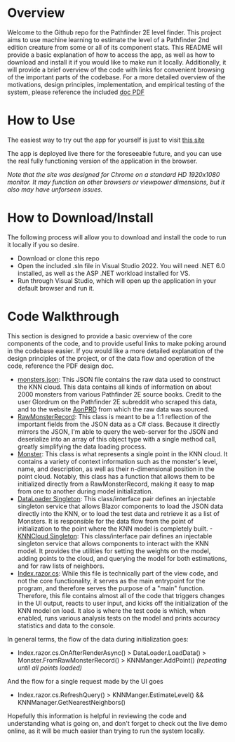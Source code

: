 # Overview

Welcome to the Github repo for the Pathfinder 2E level finder.
This project aims to use machine learning to estimate the level of a Pathfinder 2nd edition creature from some or all of its component stats.
This README will provide a basic explanation of how to access the app, as well as how to download and install it if you would like to make run it locally.
Additionally, it will provide a brief overview of the code with links for convenient browsing of the important parts of the codebase.
For a more detailed overview of the motivations, design principles, implementation, and empirical testing of the system, please reference the included [doc PDF](/P2ELevelFinderDoc.pdf)

# How to Use

The easiest way to try out the app for yourself is just to visit [this site](https://whatsmylevelp2e.netlify.app)

The app is deployed live there for the foreseeable future, and you can use the real fully functioning version of the application in the browser.

_Note that the site was designed for Chrome on a standard HD 1920x1080 monitor. It may function on other browsers or viewpower dimensions, but it also may have unforseen issues._

# How to Download/Install

The following process will allow you to download and install the code to run it locally if you so desire.

- Download or clone this repo
- Open the included .sln file in Visual Studio 2022. You will need .NET 6.0 installed, as well as the ASP .NET workload installed for VS.
- Run through Visual Studio, which will open up the application in your default browser and run it.

# Code Walkthrough

This section is designed to provide a basic overview of the core components of the code, and to provide useful links to make poking around in the codebase easier. If you would like a more detailed explanation of the design principles of the project, or of the data flow and operation of the code, reference the PDF design doc.

- [monsters.json](/HomebrewHelper/wwwroot/data/monsters.json): This JSON file contains the raw data used to construct the KNN cloud. This data contains all kinds of information on about 2000 monsters from various Pathfinder 2E source books. Credit to the user Glordrum on the Pathfinder 2E subreddit who scraped this data, and to the website [AonPRD](https://www.aonprd.com) from which the raw data was sourced.
- [RawMonsterRecord](/HomebrewHelper/Source/RawMonsterRecord.cs): This class is meant to be a 1:1 reflection of the important fields from the JSON data as a C# class. Because it directly mirrors the JSON, I'm able to query the web-server for the JSON and deserialize into an array of this object type with a single method call, greatly simplifying the data loading process.
- [Monster](/HomebrewHelper/Source/Monster.cs): This class is what represents a single point in the KNN cloud. It contains a variety of context information such as the monster's level, name, and description, as well as their n-dimensional position in the point cloud. Notably, this class has a function that allows them to be initialized directly from a RawMonsterRecord, making it easy to map from one to another during model initialization.
- [DataLoader Singleton](/HomebrewHelper/Source/DataLoaderSingleton/): This class/interface pair defines an injectable singleton service that allows Blazor components to load the JSON data directly into the KNN, or to load the test data and retrieve it as a list of Monsters. It is responsible for the data flow from the point of initialization to the point where the KNN model is completely built.
-[KNNCloud Singleton](/HomebrewHelper/Source/KNNCloudSingleton/): This class/interface pair defines an injectable singleton service that allows components to interact with the KNN model. It provides the utilities for setting the weights on the model, adding points to the cloud, and querying the model for both estimations, and for raw lists of neighbors.
- [Index.razor.cs](/HomebrewHelper/Pages/Index.razor.cs): While this file is technically part of the view code, and not the core functionality, it serves as the main entrypoint for the program, and therefore serves the purpose of a "main" function. Therefore, this file contains almost all of the code that triggers changes in the UI output, reacts to user input, and kicks off the initialization of the KNN model on load. It also is where the test code is which, when enabled, runs various analysis tests on the model and prints accuracy statistics and data to the console.

In general terms, the flow of the data during initialization goes:

- Index.razor.cs.OnAfterRenderAsync() > DataLoader.LoadData() > Monster.FromRawMonsterRecord() > KNNManger.AddPoint() _(repeating until all points loaded)_

And the flow for a single request made by the UI goes

- Index.razor.cs.RefreshQuery() > KNNManger.EstimateLevel() && KNNManager.GetNearestNeighbors()

Hopefully this information is helpful in reviewing the code and understanding what is going on, and don't forget to check out the live demo online, as it will be much easier than trying to run the system locally.